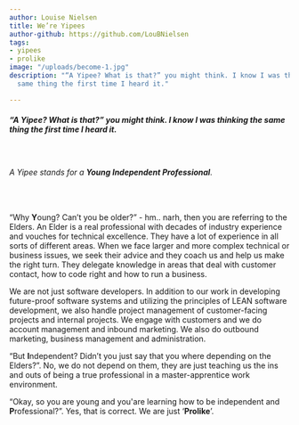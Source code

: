 ```yaml
---
author: Louise Nielsen
title: We’re Yipees
author-github: https://github.com/LouBNielsen
tags:
- yipees
- prolike
image: "/uploads/become-1.jpg"
description: "“A Yipee? What is that?” you might think. I know I was thinking the
  same thing the first time I heard it."

---
```

##### “A Yipee? What is that?” you might think. I know I was thinking the same thing the first time I heard it.

<br>

###### A Yipee stands for a **Young Independent Professional**.

<br>

“Why **Y**oung? Can’t you be older?” - hm.. narh, then you are referring to the Elders. An Elder is a real professional with decades of industry experience and vouches for technical excellence. They have a lot of experience in all sorts of different areas. When we face larger and more complex technical or business issues, we seek their advice and they coach us and help us make the right turn. They delegate knowledge in areas that deal with customer contact, how to code right and how to run a business.

We are not just software developers. In addition to our work in developing future-proof software systems and utilizing the principles of LEAN software development, we also handle project management of customer-facing projects and internal projects. We engage with customers and we do account management and inbound marketing. We also do outbound marketing, business management and administration.

“But **I**ndependent? Didn’t you just say that you where depending on the Elders?”. No, we do not depend on them, they are just teaching us the ins and outs of being a true professional in a master-apprentice work environment.

“Okay, so you are young and you'are learning how to be independent and **P**rofessional?”. Yes, that is correct. We are just ‘**Prolike**’.